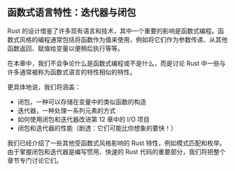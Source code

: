 ## 函数式语言特性：迭代器与闭包

Rust 的设计借鉴了许多现有语言和技术，其中一个重要的影响是函数式编程。函数式风格的编程通常包括将函数作为值来使用，例如将它们作为参数传递、从其他函数返回、赋值给变量以便稍后执行等等。

在本章中，我们不会争论什么是函数式编程或不是什么，而是讨论 Rust 中一些与许多通常被称为函数式语言的特性相似的特性。

更具体地说，我们将涵盖：

* 闭包，一种可以存储在变量中的类似函数的构造
* 迭代器，一种处理一系列元素的方式
* 如何使用闭包和迭代器改进第 12 章中的 I/O 项目
* 闭包和迭代器的性能（剧透：它们可能比你想象的要快！）

我们已经介绍了一些其他受函数式风格影响的 Rust 特性，例如模式匹配和枚举。由于掌握闭包和迭代器是编写惯用、快速的 Rust 代码的重要部分，我们将把整个章节专门讨论它们。
